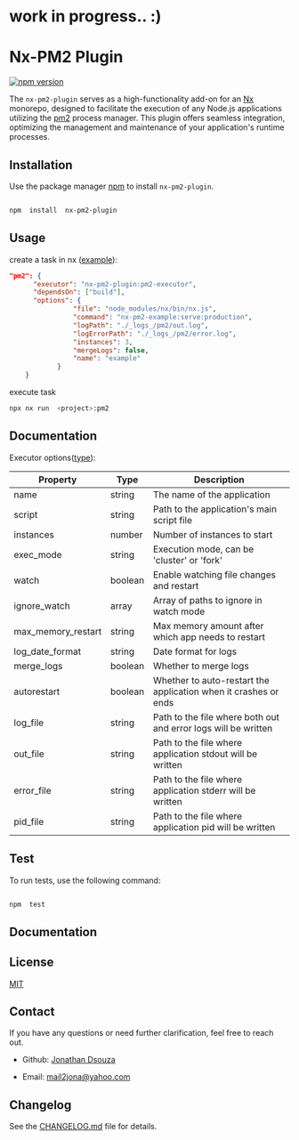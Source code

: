 
# work in progress.. :)

#  Nx-PM2 Plugin

[![npm version](https://badge.fury.io/js/nx-pm2-plugin.svg)](https://badge.fury.io/js/nx-pm2-plugin)

The `nx-pm2-plugin` serves as a high-functionality add-on for an [Nx](https://nx.dev/) monorepo, designed to facilitate the execution of any Node.js applications utilizing the [pm2](https://pm2.io/) process manager. This plugin offers seamless integration, optimizing the management and maintenance of your application's runtime processes.


##  Installation

Use the package manager [npm](https://www.npmjs.com) to install `nx-pm2-plugin`.

  

```bash

npm  install  nx-pm2-plugin

```

##  Usage

create a task in nx ([example](https://github.com/jonathandsouza/nx-pm2/blob/main/packages/nx-pm2-example/project.json)):

```json
"pm2": {
      "executor": "nx-pm2-plugin:pm2-executor",
      "dependsOn": ["build"],
      "options": {
				"file": "node_modules/nx/bin/nx.js",
				"command": "nx-pm2-example:serve:production",
				"logPath": "./_logs_/pm2/out.log",
				"logErrorPath": "./_logs_/pm2/error.log",
				"instances": 3,
				"mergeLogs": false,
				"name": "example"
			}
    }
```

execute  task

```bash
npx nx run  <project>:pm2

```

##  Documentation

Executor options([type](https://github.com/jonathandsouza/nx-pm2/blob/main/packages/nx-pm2-plugin/src/executors/pm2-executor/schema.d.ts)): 

| Property | Type | Description |
| --- | --- | --- |
| name | string | The name of the application |
| script | string | Path to the application's main script file |
| instances | number | Number of instances to start |
| exec_mode | string | Execution mode, can be 'cluster' or 'fork' |
| watch | boolean | Enable watching file changes and restart |
| ignore_watch | array | Array of paths to ignore in watch mode |
| max_memory_restart | string | Max memory amount after which app needs to restart |
| log_date_format | string | Date format for logs |
| merge_logs | boolean | Whether to merge logs |
| autorestart | boolean | Whether to auto-restart the application when it crashes or ends |
| log_file | string | Path to the file where both out and error logs will be written |
| out_file | string | Path to the file where application stdout will be written |
| error_file | string | Path to the file where application stderr will be written |
| pid_file | string | Path to the file where application pid will be written |
  

##  Test

To run tests, use the following command:

```bash

npm  test

```
  

##  Documentation

  

  

##  License

[MIT](https://choosealicense.com/licenses/mit/)

##  Contact

If you have any questions or need further clarification, feel free to reach out.

  

-  Github: [Jonathan Dsouza](https://github.com/jonathandsouza)

-  Email: mail2jona@yahoo.com

  

##  Changelog
See the [CHANGELOG.md](CHANGELOG.md) file for details.
